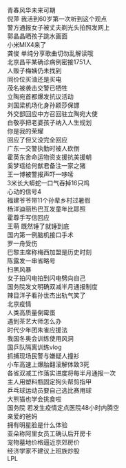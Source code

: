 青春风华未来可期  
倪萍 我活到60岁第一次听到这个观点  
警方通报女子被丈夫剃光头拍照发网上  
郭晶晶晒孩子跳水画面  
小米MIX4来了  
龚俊 单纯分享歌曲切勿乱解读哦  
北京昌平某确诊病例密接1751人  
人贩子梅姨仍未找到  
同价位买油还是买电  
茂名被袭击交警已牺牲  
立陶宛首都爆发抗议活动  
刘国梁机场化身孙颖莎保镖  
外交部回应中方召回驻立陶宛大使  
白敬亭把老婆孩子纳入人生规划  
你是我的荣耀  
回应了但又没完全回应  
广东一交警执勤时被人砍倒  
霍英东舍命运物资支援抗美援朝  
奚梦瑶给何猷君备注一家之猪  
王一博被警报声吓一哆嗦  
3米长大蟒蛇一口气吞掉16只鸡  
心动的信号4  
福建爷爷带11个孙辈乡村过暑假  
杨洋迪丽热巴互发童年比耶照  
霍尊手写信回应  
王萌 既然锤了就锤到底  
国内第一例脑机接口手术  
罗一舟受伤  
巴黎主席称梅西加盟是历史时刻  
陈露发一串省略号  
扫黑风暴  
女子拍闪电拍到闪电劈向自己  
国务院发文明确双减半月通报制度  
辣目洋子看孙世杰出轨气笑了  
北京疫情  
人类高质量倒霉蛋  
遇到茶艺大师怎么办  
时代少年团朱雀应援法  
我国冬奥会训练使用风洞  
国乒队隔离训练vlog  
抓捕现场民警与嫌疑人撞衫  
小车高速上爆胎翻滚解体致3死  
各省双减工作落实进度将每半月通报一次  
主人用塑料瓶固定狗头帮剪指甲  
乒乓球运动员要自己选比赛用球  
大熊猫也学会挑食啦  
国务院 若发生疫情定点医院48小时内腾空  
亲爱的爸妈  
拥有明星脸是什么体验  
亚朵称阿里女员工确认后开房卡  
宠物墓地价格逼近京郊房价  
经济学家不建议上班族炒股  
LPL  
